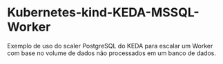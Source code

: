 # Kubernetes-kind-KEDA-MSSQL-Worker
Exemplo de uso do scaler PostgreSQL do KEDA para escalar um Worker com base no volume de dados não processados em um banco de dados. 
